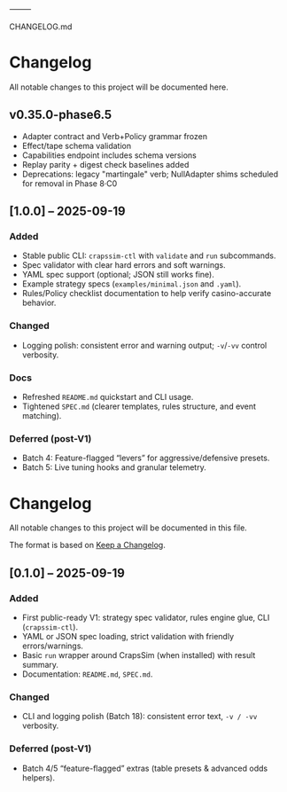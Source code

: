 ⸻

CHANGELOG.md

# Changelog

All notable changes to this project will be documented here.

## v0.35.0-phase6.5
- Adapter contract and Verb+Policy grammar frozen
- Effect/tape schema validation
- Capabilities endpoint includes schema versions
- Replay parity + digest check baselines added
- Deprecations: legacy "martingale" verb; NullAdapter shims scheduled for removal in Phase 8·C0

## [1.0.0] – 2025-09-19
### Added
- Stable public CLI: `crapssim-ctl` with `validate` and `run` subcommands.
- Spec validator with clear hard errors and soft warnings.
- YAML spec support (optional; JSON still works fine).
- Example strategy specs (`examples/minimal.json` and `.yaml`).
- Rules/Policy checklist documentation to help verify casino-accurate behavior.

### Changed
- Logging polish: consistent error and warning output; `-v`/`-vv` control verbosity.

### Docs
- Refreshed `README.md` quickstart and CLI usage.
- Tightened `SPEC.md` (clearer templates, rules structure, and event matching).

### Deferred (post-V1)
- Batch 4: Feature-flagged “levers” for aggressive/defensive presets.
- Batch 5: Live tuning hooks and granular telemetry.


# Changelog

All notable changes to this project will be documented in this file.

The format is based on [Keep a Changelog](https://keepachangelog.com/en/1.1.0/).

## [0.1.0] – 2025-09-19
### Added
- First public-ready V1: strategy spec validator, rules engine glue, CLI (`crapssim-ctl`).
- YAML or JSON spec loading, strict validation with friendly errors/warnings.
- Basic `run` wrapper around CrapsSim (when installed) with result summary.
- Documentation: `README.md`, `SPEC.md`.

### Changed
- CLI and logging polish (Batch 18): consistent error text, `-v / -vv` verbosity.

### Deferred (post-V1)
- Batch 4/5 “feature-flagged” extras (table presets & advanced odds helpers).